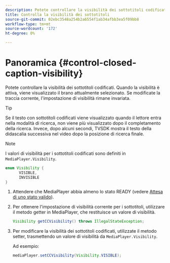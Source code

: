 ```yaml
---
description: Potete controllare la visibilità dei sottotitoli codificati. Quando la visibilità è attiva, viene visualizzato il brano attualmente selezionato. Se modificate la traccia corrente, l'impostazione di visibilità rimane invariata.
title: Controlla la visibilità dei sottotitoli
source-git-commit: 02ebc3548a254b2a6554f1ab34afbb3ea5f09bb8
workflow-type: tm+mt
source-wordcount: '172'
ht-degree: 0%

---
```


# Panoramica {#control-closed-caption-visibility}

Potete controllare la visibilità dei sottotitoli codificati. Quando la visibilità è attiva, viene visualizzato il brano attualmente selezionato. Se modificate la traccia corrente, l&#39;impostazione di visibilità rimane invariata.

>[!TIP]
>
>Se il testo con sottotitoli codificati viene visualizzato quando il lettore entra nella modalità di ricerca, non viene più visualizzato dopo il completamento della ricerca. Invece, dopo alcuni secondi, TVSDK mostra il testo della didascalia successiva nel video dopo la posizione di ricerca finale.

>[!NOTE]
>
>I valori di visibilità per i sottotitoli codificati sono definiti in `MediaPlayer.Visibility`.
>
>```java
>enum Visibility { 
>       VISIBLE,  
>       INVISIBLE 
>}
>```
>

1. Attendere che MediaPlayer abbia almeno lo stato READY (vedere [Attesa di uno stato valido](../../../tvsdk-1.4-for-android/ui-configure/android-1.4-ui-state-prepared-wait-for.md)).
1. Per ottenere l&#39;impostazione di visibilità corrente per i sottotitoli, utilizzare il metodo getter in MediaPlayer, che restituisce un valore di visibilità.

   ```java
   Visibility getCCVisibility() throws IllegalStateException;
   ```

1. Per modificare la visibilità dei sottotitoli codificati, utilizzate il metodo setter, trasmettendo un valore di visibilità da `MediaPlayer.Visibility`.

   Ad esempio:

   ```java
   mediaPlayer.setCCVisibility(Visibility.VISIBLE);
   ```
